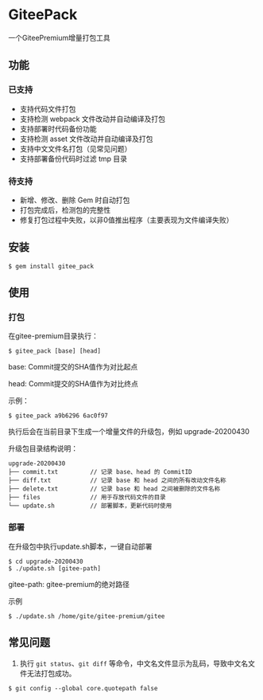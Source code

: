# GiteePack

一个GiteePremium增量打包工具

## 功能

### 已支持

- 支持代码文件打包
- 支持检测 webpack 文件改动并自动编译及打包
- 支持部署时代码备份功能
- 支持检测 asset 文件改动并自动编译及打包
- 支持中文文件名打包（见常见问题）
- 支持部署备份代码时过滤 tmp 目录

### 待支持

- 新增、修改、删除 Gem 时自动打包
- 打包完成后，检测包的完整性
- 修复打包过程中失败，以非0值推出程序（主要表现为文件编译失败）

## 安装

```shell
$ gem install gitee_pack
```

## 使用

### 打包

在gitee-premium目录执行：

```shell
$ gitee_pack [base] [head]
```

base: Commit提交的SHA值作为对比起点

head: Commit提交的SHA值作为对比终点

示例：

```shell
$ gitee_pack a9b6296 6ac0f97
```

执行后会在当前目录下生成一个增量文件的升级包，例如 upgrade-20200430

升级包目录结构说明：

```
upgrade-20200430
├── commit.txt         // 记录 base、head 的 CommitID
├── diff.txt           // 记录 base 和 head 之间的所有改动文件名称
├── delete.txt         // 记录 base 和 head 之间被删除的文件名称
├── files              // 用于存放代码文件的目录
└── update.sh          // 部署脚本，更新代码时使用
```

### 部署

在升级包中执行update.sh脚本，一键自动部署

```shell
$ cd upgrade-20200430
$ ./update.sh [gitee-path]
```

gitee-path: gitee-premium的绝对路径

示例

```shell
$ ./update.sh /home/gite/gitee-premium/gitee
```

## 常见问题

1. 执行 `git status`、`git diff` 等命令，中文名文件显示为乱码，导致中文名文件无法打包成功。

```shell
$ git config --global core.quotepath false
```

